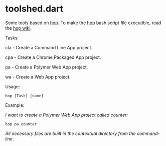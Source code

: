 toolshed.dart
=============

Some tools based on [hop](https://github.com/kevmoo/hop.dart).  To make the [hop](https://github.com/damondouglas/toolshed.dart/blob/master/hop) bash script file executible, read the [hop wiki](https://github.com/kevmoo/hop.dart/wiki/Using-Hop,-Part-3:-Transform-Your-Hop-Task-Application-Into-an-Executable-to-Run-Anywhere).

Tasks:

cla - Create a Command Line App project.

cpa - Create a Chrome Packaged App project.

pa - Create a Polymer Web App project.

wa - Create a Web App project.

Usage:

`hop [Task] [name]`

Example:

_I want to create a Polymer Web App project called counter:_

`hop pa counter`

_All necessary files are built in the contextual directory from the command-line._
